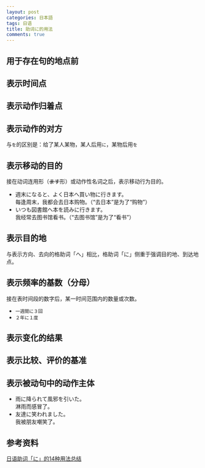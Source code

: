 ```yaml
---
layout: post
categories: 日本語
tags: 日语
title: 助词に的用法
comments: true
---
```


## 用于存在句的地点前
## 表示时间点
## 表示动作归着点
## 表示动作的对方
与`を`的区别是：给了某人某物，某人后用`に`，某物后用`を`  
## 表示移动的目的
接在动词连用形（~~ます~~形）或动作性名词之后，表示移动行为目的。  
- 週末になると、よく日本へ買い物に行きます。  
每逢周末，我都会去日本购物。（“去日本”是为了“购物”）  
- いつも図書館へ本を読みに行きます。  
我经常去图书馆看书。（“去图书馆”是为了“看书”）  

## 表示目的地
与表示方向、去向的格助词「へ」相比，格助词「に」侧重于强调目的地、到达地点。  
## 表示频率的基数（分母）
接在表时间段的数字后，某一时间范围内的数量或次数。  
- `一週間に３回`  
- `２年に１度`  

## 表示变化的结果
## 表示比较、评价的基准 
## 表示被动句中的动作主体
- 雨に降られて風邪を引いた。  
淋雨而感冒了。  
- 友達に笑われました。  
我被朋友嘲笑了。  

## 参考资料
[日语助词「に」的14种用法总结](https://zhuanlan.zhihu.com/p/86052810)